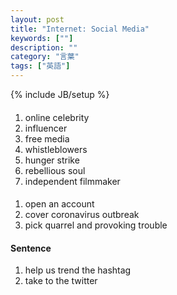 ```yaml
---
layout: post
title: "Internet: Social Media"
keywords: [""]
description: ""
category: "言葉"
tags: ["英語"]
---
```

{% include JB/setup %}

####
1. online celebrity
2. influencer
3. free media
4. whistleblowers
5. hunger strike
6. rebellious soul
7. independent filmmaker

####
1. open an account
2. cover coronavirus outbreak
3. pick quarrel and provoking trouble

#### Sentence
1. help us trend the hashtag
2. take to the twitter


